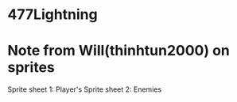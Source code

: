 # 477Lightning

# Note from Will(thinhtun2000) on sprites

Sprite sheet 1: Player's
Sprite sheet 2: Enemies
